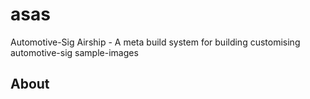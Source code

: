 # asas

Automotive-Sig Airship - A meta build system for building customising automotive-sig sample-images

## About
